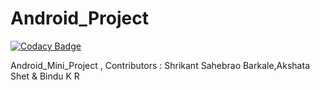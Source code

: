 # Android_Project

[![Codacy Badge](https://api.codacy.com/project/badge/Grade/ac5481123af14c24b1582c0ba5cbc193)](https://app.codacy.com/gh/99002465/Android_Project?utm_source=github.com&utm_medium=referral&utm_content=99002465/Android_Project&utm_campaign=Badge_Grade)

Android_Mini_Project , Contributors :  Shrikant Sahebrao Barkale,Akshata Shet & Bindu K R

